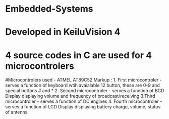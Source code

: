 # Embedded-Systems
# Developed in KeiluVision 4
# 4 source codes in C are used for 4 microcontrolers
#Microcontrolers used - ATMEL AT89C52
Markup : 1. First microcontroler - serves a function of keyboard wtih avaialable 12 button, these are 0-9 and special buttons # and *
2. Second microcontroler - serves a function of BCD Display displaying volume and frequency of broadcast/receiving
3.Third microcontroler - serves a function of DC engines
4. Fourth microcontroler - serves a function of LCD Display displaying battery charge, volume, status of antenna
